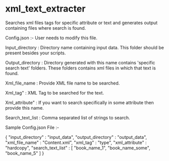 # xml_text_extracter

Searches xml files tags for specific attribute or text and generates output containing files where search is found.

Config.json :- User needs to modify this file.

Input_directory : Directory name containing input data. This folder should be present besides your scripts.

Output_directory : Directory generated with this name contains 'specific search text' folders. These folders contains xml files in which that text is found.

Xml_file_name : Provide XML file name to be searched.

Xml_tag" : XML Tag to be searched for the text.

Xml_attribute" : If you want to search specifically in some attribute then provide this name.

Search_text_list : Comma separated list of strings to search.


Sample Config.json File :- 

{
    "input_directory" : "input_data",
    "output_directory" : "output_data",
    "xml_file_name" : "Content.xml",
    "xml_tag" : "type",
    "xml_attribute" : "hardcopy",
    "search_text_list" : 
    [
      "book_name_1",
      "book_name_some",
      "book_name_5"
    ]
}
